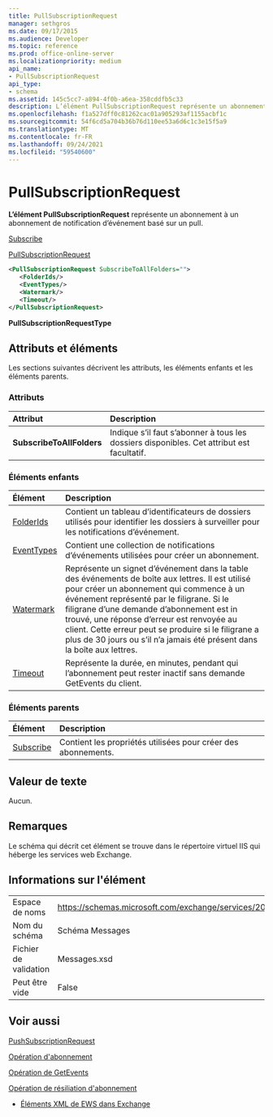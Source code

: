 ```yaml
---
title: PullSubscriptionRequest
manager: sethgros
ms.date: 09/17/2015
ms.audience: Developer
ms.topic: reference
ms.prod: office-online-server
ms.localizationpriority: medium
api_name:
- PullSubscriptionRequest
api_type:
- schema
ms.assetid: 145c5cc7-a894-4f0b-a6ea-358cddfb5c33
description: L’élément PullSubscriptionRequest représente un abonnement à un abonnement de notification d’événement basé sur un pull.
ms.openlocfilehash: f1a527dff0c81262cac01a905293af1155acbf1c
ms.sourcegitcommit: 54f6cd5a704b36b76d110ee53a6d6c1c3e15f5a9
ms.translationtype: MT
ms.contentlocale: fr-FR
ms.lasthandoff: 09/24/2021
ms.locfileid: "59540600"
---
```

# <a name="pullsubscriptionrequest"></a>PullSubscriptionRequest

**L’élément PullSubscriptionRequest** représente un abonnement à un abonnement de notification d’événement basé sur un pull. 
  
[Subscribe](subscribe.md)
  
[PullSubscriptionRequest](pullsubscriptionrequest.md)
  
```XML
<PullSubscriptionRequest SubscribeToAllFolders="">
   <FolderIds/>
   <EventTypes/>
   <Watermark/>
   <Timeout/>
</PullSubscriptionRequest>
```

 **PullSubscriptionRequestType**
## <a name="attributes-and-elements"></a>Attributs et éléments

Les sections suivantes décrivent les attributs, les éléments enfants et les éléments parents.
  
### <a name="attributes"></a>Attributs

|**Attribut**|**Description**|
|:-----|:-----|
|**SubscribeToAllFolders** <br/> |Indique s’il faut s’abonner à tous les dossiers disponibles. Cet attribut est facultatif.  <br/> |
   
### <a name="child-elements"></a>Éléments enfants

|**Élément**|**Description**|
|:-----|:-----|
|[FolderIds](folderids.md) <br/> |Contient un tableau d’identificateurs de dossiers utilisés pour identifier les dossiers à surveiller pour les notifications d’événement.  <br/> |
|[EventTypes](eventtypes.md) <br/> |Contient une collection de notifications d’événements utilisées pour créer un abonnement.  <br/> |
|[Watermark](watermark.md) <br/> |Représente un signet d’événement dans la table des événements de boîte aux lettres. Il est utilisé pour créer un abonnement qui commence à un événement représenté par le filigrane. Si le filigrane d’une demande d’abonnement est in trouvé, une réponse d’erreur est renvoyée au client. Cette erreur peut se produire si le filigrane a plus de 30 jours ou s’il n’a jamais été présent dans la boîte aux lettres.  <br/> |
|[Timeout](timeout.md) <br/> |Représente la durée, en minutes, pendant qui l’abonnement peut rester inactif sans demande GetEvents du client.  <br/> |
   
### <a name="parent-elements"></a>Éléments parents

|**Élément**|**Description**|
|:-----|:-----|
|[Subscribe](subscribe.md) <br/> |Contient les propriétés utilisées pour créer des abonnements.  <br/> |
   
## <a name="text-value"></a>Valeur de texte

Aucun.
  
## <a name="remarks"></a>Remarques

Le schéma qui décrit cet élément se trouve dans le répertoire virtuel IIS qui héberge les services web Exchange.
  
## <a name="element-information"></a>Informations sur l'élément

|||
|:-----|:-----|
|Espace de noms  <br/> |https://schemas.microsoft.com/exchange/services/2006/messages  <br/> |
|Nom du schéma  <br/> |Schéma Messages  <br/> |
|Fichier de validation  <br/> |Messages.xsd  <br/> |
|Peut être vide  <br/> |False  <br/> |
   
## <a name="see-also"></a>Voir aussi



[PushSubscriptionRequest](pushsubscriptionrequest.md)
  
[Opération d'abonnement](subscribe-operation.md)
  
[Opération de GetEvents](getevents-operation.md)
  
[Opération de résiliation d'abonnement](unsubscribe-operation.md)


- [Éléments XML de EWS dans Exchange](ews-xml-elements-in-exchange.md)

